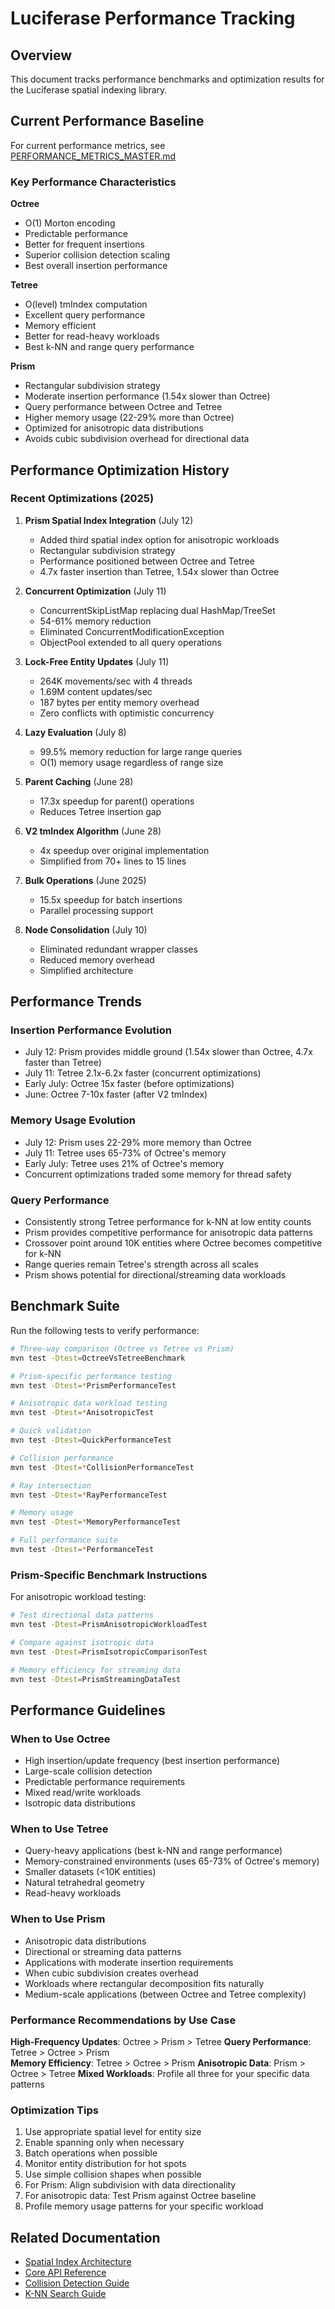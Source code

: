 # Luciferase Performance Tracking

## Overview

This document tracks performance benchmarks and optimization results for the Luciferase spatial indexing library.

## Current Performance Baseline

For current performance metrics, see [PERFORMANCE_METRICS_MASTER.md](PERFORMANCE_METRICS_MASTER.md)

### Key Performance Characteristics

**Octree**
- O(1) Morton encoding
- Predictable performance
- Better for frequent insertions
- Superior collision detection scaling
- Best overall insertion performance

**Tetree**
- O(level) tmIndex computation
- Excellent query performance
- Memory efficient
- Better for read-heavy workloads
- Best k-NN and range query performance

**Prism**
- Rectangular subdivision strategy
- Moderate insertion performance (1.54x slower than Octree)
- Query performance between Octree and Tetree
- Higher memory usage (22-29% more than Octree)
- Optimized for anisotropic data distributions
- Avoids cubic subdivision overhead for directional data

## Performance Optimization History

### Recent Optimizations (2025)

1. **Prism Spatial Index Integration** (July 12)
   - Added third spatial index option for anisotropic workloads
   - Rectangular subdivision strategy
   - Performance positioned between Octree and Tetree
   - 4.7x faster insertion than Tetree, 1.54x slower than Octree

2. **Concurrent Optimization** (July 11)
   - ConcurrentSkipListMap replacing dual HashMap/TreeSet
   - 54-61% memory reduction
   - Eliminated ConcurrentModificationException
   - ObjectPool extended to all query operations

3. **Lock-Free Entity Updates** (July 11)
   - 264K movements/sec with 4 threads
   - 1.69M content updates/sec
   - 187 bytes per entity memory overhead
   - Zero conflicts with optimistic concurrency

4. **Lazy Evaluation** (July 8)
   - 99.5% memory reduction for large range queries
   - O(1) memory usage regardless of range size

5. **Parent Caching** (June 28)
   - 17.3x speedup for parent() operations
   - Reduces Tetree insertion gap

6. **V2 tmIndex Algorithm** (June 28)
   - 4x speedup over original implementation
   - Simplified from 70+ lines to 15 lines

7. **Bulk Operations** (June 2025)
   - 15.5x speedup for batch insertions
   - Parallel processing support

8. **Node Consolidation** (July 10)
   - Eliminated redundant wrapper classes
   - Reduced memory overhead
   - Simplified architecture

## Performance Trends

### Insertion Performance Evolution
- July 12: Prism provides middle ground (1.54x slower than Octree, 4.7x faster than Tetree)
- July 11: Tetree 2.1x-6.2x faster (concurrent optimizations)
- Early July: Octree 15x faster (before optimizations)
- June: Octree 7-10x faster (after V2 tmIndex)

### Memory Usage Evolution
- July 12: Prism uses 22-29% more memory than Octree
- July 11: Tetree uses 65-73% of Octree's memory
- Early July: Tetree uses 21% of Octree's memory
- Concurrent optimizations traded some memory for thread safety

### Query Performance
- Consistently strong Tetree performance for k-NN at low entity counts
- Prism provides competitive performance for anisotropic data patterns
- Crossover point around 10K entities where Octree becomes competitive for k-NN
- Range queries remain Tetree's strength across all scales
- Prism shows potential for directional/streaming data workloads

## Benchmark Suite

Run the following tests to verify performance:

```bash
# Three-way comparison (Octree vs Tetree vs Prism)
mvn test -Dtest=OctreeVsTetreeBenchmark

# Prism-specific performance testing
mvn test -Dtest=*PrismPerformanceTest

# Anisotropic data workload testing
mvn test -Dtest=*AnisotropicTest

# Quick validation
mvn test -Dtest=QuickPerformanceTest

# Collision performance
mvn test -Dtest=*CollisionPerformanceTest

# Ray intersection
mvn test -Dtest=*RayPerformanceTest

# Memory usage
mvn test -Dtest=*MemoryPerformanceTest

# Full performance suite
mvn test -Dtest=*PerformanceTest
```

### Prism-Specific Benchmark Instructions

For anisotropic workload testing:
```bash
# Test directional data patterns
mvn test -Dtest=PrismAnisotropicWorkloadTest

# Compare against isotropic data
mvn test -Dtest=PrismIsotropicComparisonTest

# Memory efficiency for streaming data
mvn test -Dtest=PrismStreamingDataTest
```

## Performance Guidelines

### When to Use Octree
- High insertion/update frequency (best insertion performance)
- Large-scale collision detection
- Predictable performance requirements
- Mixed read/write workloads
- Isotropic data distributions

### When to Use Tetree
- Query-heavy applications (best k-NN and range performance)
- Memory-constrained environments (uses 65-73% of Octree's memory)
- Smaller datasets (<10K entities)
- Natural tetrahedral geometry
- Read-heavy workloads

### When to Use Prism
- Anisotropic data distributions
- Directional or streaming data patterns
- Applications with moderate insertion requirements
- When cubic subdivision creates overhead
- Workloads where rectangular decomposition fits naturally
- Medium-scale applications (between Octree and Tetree complexity)

### Performance Recommendations by Use Case

**High-Frequency Updates**: Octree > Prism > Tetree
**Query Performance**: Tetree > Octree > Prism  
**Memory Efficiency**: Tetree > Octree > Prism
**Anisotropic Data**: Prism > Octree > Tetree
**Mixed Workloads**: Profile all three for your specific data patterns

### Optimization Tips
1. Use appropriate spatial level for entity size
2. Enable spanning only when necessary
3. Batch operations when possible
4. Monitor entity distribution for hot spots
5. Use simple collision shapes when possible
6. For Prism: Align subdivision with data directionality
7. For anisotropic data: Test Prism against Octree baseline
8. Profile memory usage patterns for your specific workload

## Related Documentation

- [Spatial Index Architecture](./LUCIEN_ARCHITECTURE.md)
- [Core API Reference](./CORE_SPATIAL_INDEX_API.md)
- [Collision Detection Guide](./COLLISION_DETECTION_API.md)
- [K-NN Search Guide](./K_NEAREST_NEIGHBORS_API.md)